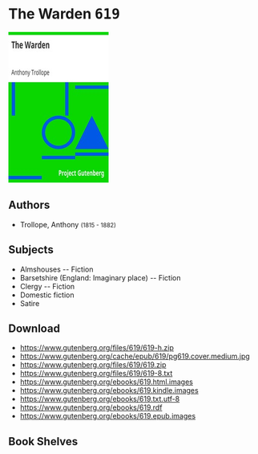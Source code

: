 # The Warden <kbd>619</kbd>

![](./cover.medium.jpg "")

## Authors


 - Trollope, Anthony <small>(1815 - 1882)</small>

## Subjects


 - Almshouses -- Fiction
 - Barsetshire (England: Imaginary place) -- Fiction
 - Clergy -- Fiction
 - Domestic fiction
 - Satire

## Download


 - https://www.gutenberg.org/files/619/619-h.zip
 - https://www.gutenberg.org/cache/epub/619/pg619.cover.medium.jpg
 - https://www.gutenberg.org/files/619/619.zip
 - https://www.gutenberg.org/files/619/619-8.txt
 - https://www.gutenberg.org/ebooks/619.html.images
 - https://www.gutenberg.org/ebooks/619.kindle.images
 - https://www.gutenberg.org/ebooks/619.txt.utf-8
 - https://www.gutenberg.org/ebooks/619.rdf
 - https://www.gutenberg.org/ebooks/619.epub.images

## Book Shelves


